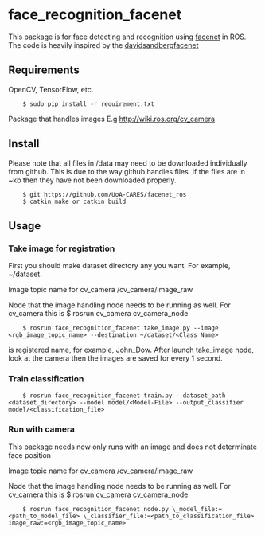# face_recognition_facenet

This package is for face detecting and recognition using [facenet] in ROS. The code is heavily inspired by the [davidsandbergfacenet]

## Requirements

OpenCV, TensorFlow, etc.

        $ sudo pip install -r requirement.txt

Package that handles images E.g 
http://wiki.ros.org/cv_camera

## Install

Please note that all files in /data may need to be downloaded individually from github. This is due to the way github handles files. If the files are in ~kb then they have not been downloaded properly.

        $ git https://github.com/UoA-CARES/facenet_ros
        $ catkin_make or catkin build

## Usage

### Take image for registration

First you should make dataset directory any you want. For example, ~/dataset.

Image topic name for cv_camera /cv_camera/image_raw

Node that the image handling node needs to be running as well. For cv_camera this is $ rosrun cv_camera cv_camera_node

        $ rosrun face_recognition_facenet take_image.py --image <rgb_image_topic_name> --destination ~/dataset/<Class Name>

<Class Name> is registered name, for example, John_Dow. After launch take_image node, look at the camera then the images are saved for every 1 second.

### Train classification

        $ rosrun face_recognition_facenet train.py --dataset_path <dataset_directory> --model model/<Model-File> --output_classifier model/<classification_file>

### Run with camera

This package needs now only runs with an image and does not determinate face position

Image topic name for cv_camera /cv_camera/image_raw

Node that the image handling node needs to be running as well. For cv_camera this is $ rosrun cv_camera cv_camera_node

        $ rosrun face_recognition_facenet node.py \_model_file:=<path_to_model_file> \_classifier_file:=<path_to_classification_file> image_raw:=<rgb_image_topic_name>


[facenet]: https://github.com/davidsandberg/facenet
[davidsandbergfacenet]: https://github.com/davidsandberg/facenet
